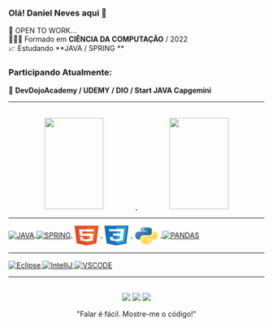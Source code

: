  ### Olá! Daniel Neves aqui     👋 

💼 OPEN TO WORK...<br>
👨🏿‍🎓 Formado em **CIÊNCIA DA COMPUTAÇÃO** / 2022<br>
📈 Estudando **JAVA / SPRING **   <br>
### Participando Atualmente: 
 📖 **DevDojoAcademy / UDEMY / DIO / Start JAVA Capgemini**
 
  
<div>

***
 
  </div>

<br>

<div align="center">
  <a href="https://github.com/danielnevesdecastro">
  <img height="180em" width="48%" src="https://github-readme-stats.vercel.app/api?username=danielnevesdecastro&show_icons=true&theme=highcontrast&include_all_commits=true&count_private=true"/>
  <img height="180em" width="48%" src="https://github-readme-stats.vercel.app/api/top-langs/?username=danielnevesdecastro&layout=compact&langs_count=7&theme=highcontrast"/>
</div>


***
  
<div style="display: inline_block">
  <img align="center" alt="JAVA" height="60" width="80"src="https://cdn.jsdelivr.net/gh/devicons/devicon/icons/java/java-original-wordmark.svg" />
  <img align="center" alt="SPRING" height="40" width="55" src="https://cdn.jsdelivr.net/gh/devicons/devicon/icons/spring/spring-original.svg" />
  <img align="center" alt="HTML" height="40" width="55" src="https://raw.githubusercontent.com/devicons/devicon/master/icons/html5/html5-original.svg">
  <img align="center" alt="CSS" height="40" width="55" src="https://raw.githubusercontent.com/devicons/devicon/master/icons/css3/css3-original.svg">
  <img align="center" alt="PYTHON" height="40" width="55" src="https://raw.githubusercontent.com/devicons/devicon/master/icons/python/python-original.svg">
  <img align="center" alt="PANDAS" height="40" width="55" src="https://cdn.jsdelivr.net/gh/devicons/devicon/icons/pandas/pandas-original.svg">        
</div>

 
 ***

 <div style="display: inline_block">
  <img align="center" alt="Eclipse" height="60" width="60"src="https://www.eclipse.org/downloads/assets/public/images/logo-eclipse.png" />
  <img align="center" alt="IntelliJ" height="60" width="60" src="https://upload.wikimedia.org/wikipedia/commons/thumb/9/9c/IntelliJ_IDEA_Icon.svg/1200px-IntelliJ_IDEA_Icon.svg.png" />
  <img align="center" alt="VSCODE" height="60" width="60" src="https://cdn.jsdelivr.net/gh/devicons/devicon/icons/vscode/vscode-original.svg">
 
***
 <br>
 <div align="center">
 <a href="https://www.linkedin.com/in/danielnevesdecastro/" target="_blank"><img src="https://img.shields.io/badge/-LinkedIn-%230077B5?style=for-the-badge&logo=linkedin&logoColor=white" target="_blank"></a> 
  <a href="https://www.instagram.com/danielnevesdecastro/" target="_blank"><img src="https://img.shields.io/badge/-Instagram-%23E4405F?style=for-the-badge&logo=instagram&logoColor=white" target="_blank"></a>
  <a href = "mailto:danielnevesdecastro@gmail.com"><img src="https://img.shields.io/badge/Gmail-D14836?style=for-the-badge&logo=gmail&logoColor=white" target="_blank"></a>

  "Falar é fácil. Mostre-me o código!"
<!--
**danielnevesdecastro/danielnevesdecastro** is a ✨ _special_ ✨ repository because its `README.md` (this file) appears on your GitHub profile.

 "Falar é fácil. Mostre-me o código!"
-->
